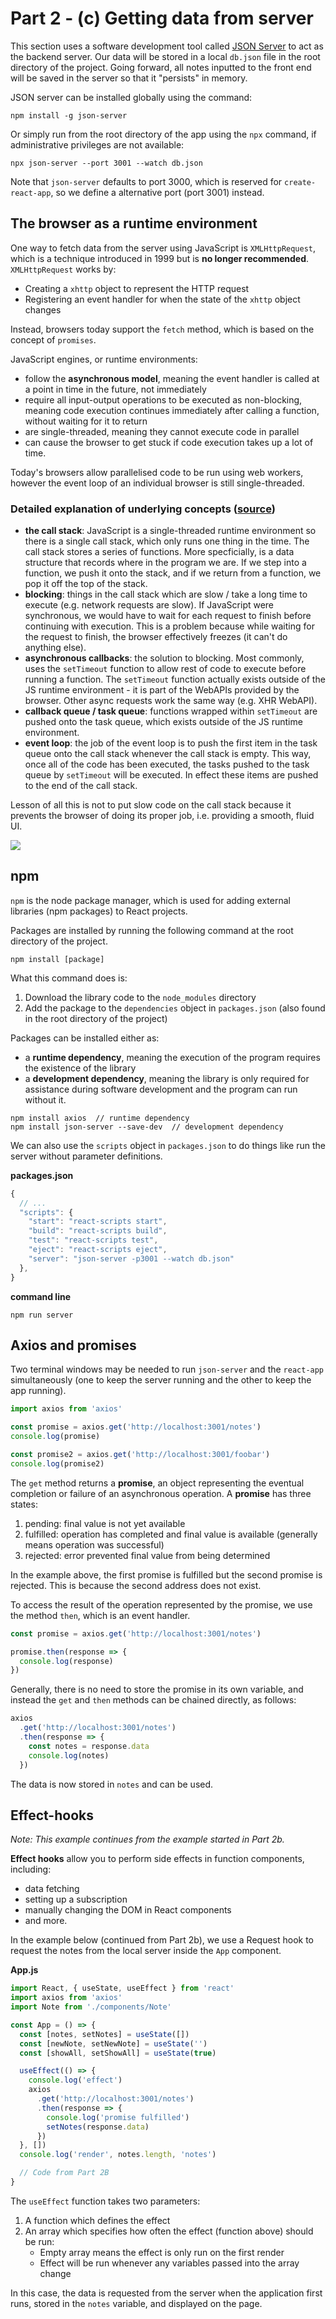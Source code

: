 # Part 2 - (c) Getting data from server

This section uses a software development tool called [JSON Server](https://github.com/typicode/json-server) to act as the backend server. Our data will be stored in a local `db.json` file in the root directory of the project. Going forward, all notes inputted to the front end will be saved in the server so that it "persists" in memory.

JSON server can be installed globally using the command:

```
npm install -g json-server
```

Or simply run from the root directory of the app using the `npx` command, if administrative privileges are not available:

```
npx json-server --port 3001 --watch db.json
```

Note that `json-server` defaults to port 3000, which is reserved for `create-react-app`, so we define a alternative port (port 3001) instead.

## The browser as a runtime environment

One way to fetch data from the server using JavaScript is `XMLHttpRequest`, which is a technique introduced in 1999 but is **no longer recommended**. `XMLHttpRequest` works by:

 - Creating a `xhttp` object to represent the HTTP request
 - Registering an event handler for when the state of the `xhttp` object changes

Instead, browsers today support the `fetch` method, which is based on the concept of `promises`. 

JavaScript engines, or runtime environments:

 - follow the **asynchronous model**, meaning the event handler is called at a point in time in the future, not immediately
 - require all input-output operations to be executed as non-blocking, meaning code execution continues immediately after calling a function, without waiting for it to return
 - are single-threaded, meaning they cannot execute code in parallel
 - can cause the browser to get stuck if code execution takes up a lot of time.

Today's browsers allow parallelised code to be run using web workers, however the event loop of an individual browser is still single-threaded. 

### Detailed explanation of underlying concepts ([source](https://www.youtube.com/watch?v=8aGhZQkoFbQ))

- **the call stack**: JavaScript is a single-threaded runtime environment so there is a single call stack, which only runs one thing in the time. The call stack stores a series of functions. More specficially, is a data structure that records where in the program we are. If we step into a function, we push it onto the stack, and if we return from a function, we pop it off the top of the stack. 
- **blocking**: things in the call stack which are slow / take a long time to execute (e.g. network requests are slow). If JavaScript were synchronous, we would have to wait for each request to finish before continuing with execution. This is a problem because while waiting for the request to finish, the browser effectively freezes (it can't do anything else).
- **asynchronous callbacks**: the solution to blocking. Most commonly, uses the `setTimeout` function to allow rest of code to execute before running a function. The `setTimeout` function actually exists outside of the JS runtime environment - it is part of the WebAPIs provided by the browser. Other async requests work the same way (e.g. XHR WebAPI).
- **callback queue / task queue**: functions wrapped within `setTimeout` are pushed onto the task queue, which exists outside of the JS runtime environment. 
- **event loop**: the job of the event loop is to push the first item in the task queue onto the call stack whenever the call stack is empty. This way, once all of the code has been executed, the tasks pushed to the task queue by `setTimeout` will be executed. In effect these items are pushed to the end of the call stack. 

Lesson of all this is not to put slow code on the call stack because it prevents the browser of doing its proper job, i.e. providing a smooth, fluid UI.

![](runtime_env.png)

## npm

`npm` is the node package manager, which is used for adding external libraries (npm packages) to React projects. 

Packages are installed by running the following command at the root directory of the project.

```
npm install [package]
```

What this command does is:

 1. Download the library code to the `node_modules` directory
 2. Add the package to the `dependencies` object in `packages.json` (also found in the root directory of the project)

Packages can be installed either as:

 - a **runtime dependency**, meaning the execution of the program requires the existence of the library
 - a **development dependency**, meaning the library is only required for assistance during software development and the program can run without it.

```
npm install axios  // runtime dependency
npm install json-server --save-dev  // development dependency
```

We can also use the `scripts` object in `packages.json` to do things like run the server without parameter definitions. 

**packages.json**
```javascript
{
  // ... 
  "scripts": {
    "start": "react-scripts start",
    "build": "react-scripts build",
    "test": "react-scripts test",
    "eject": "react-scripts eject",
    "server": "json-server -p3001 --watch db.json"
  },
}
```

**command line**
```
npm run server
```

## Axios and promises

Two terminal windows may be needed to run `json-server` and the `react-app` simultaneously (one to keep the server running and the other to keep the app running).

```js
import axios from 'axios'

const promise = axios.get('http://localhost:3001/notes')
console.log(promise)

const promise2 = axios.get('http://localhost:3001/foobar')
console.log(promise2)
```

The `get` method returns a **promise**, an object representing the eventual completion or failure of an asynchronous operation. A **promise** has three states:

1. pending: final value is not yet available
2. fulfilled: operation has completed and final value is available (generally means operation was successful)
3. rejected: error prevented final value from being determined

In the example above, the first promise is fulfilled but the second promise is rejected. This is because the second address does not exist. 

To access the result of the operation represented by the promise, we use the method `then`, which is an event handler.

```javascript
const promise = axios.get('http://localhost:3001/notes')

promise.then(response => {
  console.log(response)
})
```

Generally, there is no need to store the promise in its own variable, and instead the `get` and `then` methods can be chained directly, as follows:

```javascript
axios
  .get('http://localhost:3001/notes')
  .then(response => {
    const notes = response.data
    console.log(notes)
  })
```

The data is now stored in `notes` and can be used.

## Effect-hooks

*Note: This example continues from the example started in Part 2b.*

**Effect hooks** allow you to perform side effects in function components, including:

 - data fetching
 - setting up a subscription
 - manually changing the DOM in React components
 - and more.

In the example below (continued from Part 2b), we use a Request hook to request the notes from the local server inside the `App` component. 

**App.js**
```javascript
import React, { useState, useEffect } from 'react'
import axios from 'axios'
import Note from './components/Note'

const App = () => {
  const [notes, setNotes] = useState([])
  const [newNote, setNewNote] = useState('')
  const [showAll, setShowAll] = useState(true)

  useEffect(() => {
    console.log('effect')
    axios
      .get('http://localhost:3001/notes')
      .then(response => {
        console.log('promise fulfilled')
        setNotes(response.data)
      })
  }, [])
  console.log('render', notes.length, 'notes')

  // Code from Part 2B
}
```

The `useEffect` function takes two parameters:

1. A function which defines the effect
2. An array which specifies how often the effect (function above) should be run:
   - Empty array means the effect is only run on the first render
   - Effect will be run whenever any variables passed into the array change

In this case, the data is requested from the server when the application first runs, stored in the `notes` variable, and displayed on the page.

